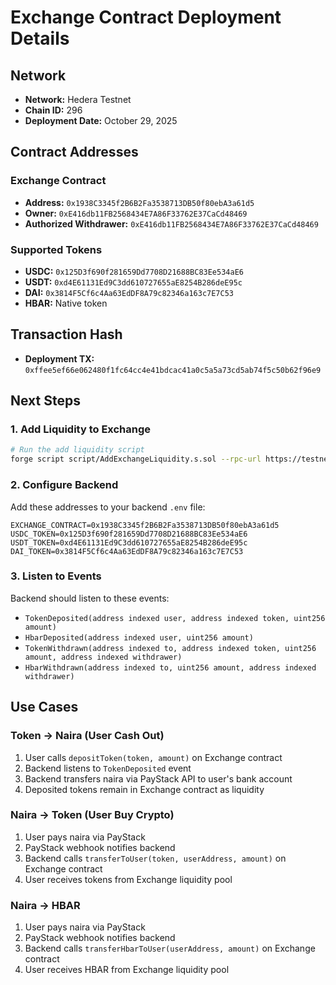 # Exchange Contract Deployment Details

## Network

- **Network:** Hedera Testnet
- **Chain ID:** 296
- **Deployment Date:** October 29, 2025

## Contract Addresses

### Exchange Contract

- **Address:** `0x1938C3345f2B6B2Fa3538713DB50f80ebA3a61d5`
- **Owner:** `0xE416db11FB2568434E7A86F33762E37CaCd48469`
- **Authorized Withdrawer:** `0xE416db11FB2568434E7A86F33762E37CaCd48469`

### Supported Tokens

- **USDC:** `0x125D3f690f281659Dd7708D21688BC83Ee534aE6`
- **USDT:** `0xd4E61131Ed9C3dd610727655aE8254B286deE95c`
- **DAI:** `0x3814F5Cf6c4Aa63EdDF8A79c82346a163c7E7C53`
- **HBAR:** Native token

## Transaction Hash

- **Deployment TX:** `0xffee5ef66e062480f1fc64cc4e41bdcac41a0c5a5a73cd5ab74f5c50b62f96e9`

## Next Steps

### 1. Add Liquidity to Exchange

```bash
# Run the add liquidity script
forge script script/AddExchangeLiquidity.s.sol --rpc-url https://testnet.hashio.io/api --broadcast
```

### 2. Configure Backend

Add these addresses to your backend `.env` file:

```env
EXCHANGE_CONTRACT=0x1938C3345f2B6B2Fa3538713DB50f80ebA3a61d5
USDC_TOKEN=0x125D3f690f281659Dd7708D21688BC83Ee534aE6
USDT_TOKEN=0xd4E61131Ed9C3dd610727655aE8254B286deE95c
DAI_TOKEN=0x3814F5Cf6c4Aa63EdDF8A79c82346a163c7E7C53
```

### 3. Listen to Events

Backend should listen to these events:

- `TokenDeposited(address indexed user, address indexed token, uint256 amount)`
- `HbarDeposited(address indexed user, uint256 amount)`
- `TokenWithdrawn(address indexed to, address indexed token, uint256 amount, address indexed withdrawer)`
- `HbarWithdrawn(address indexed to, uint256 amount, address indexed withdrawer)`

## Use Cases

### Token → Naira (User Cash Out)

1. User calls `depositToken(token, amount)` on Exchange contract
2. Backend listens to `TokenDeposited` event
3. Backend transfers naira via PayStack API to user's bank account
4. Deposited tokens remain in Exchange contract as liquidity

### Naira → Token (User Buy Crypto)

1. User pays naira via PayStack
2. PayStack webhook notifies backend
3. Backend calls `transferToUser(token, userAddress, amount)` on Exchange contract
4. User receives tokens from Exchange liquidity pool

### Naira → HBAR

1. User pays naira via PayStack
2. PayStack webhook notifies backend
3. Backend calls `transferHbarToUser(userAddress, amount)` on Exchange contract
4. User receives HBAR from Exchange liquidity pool
